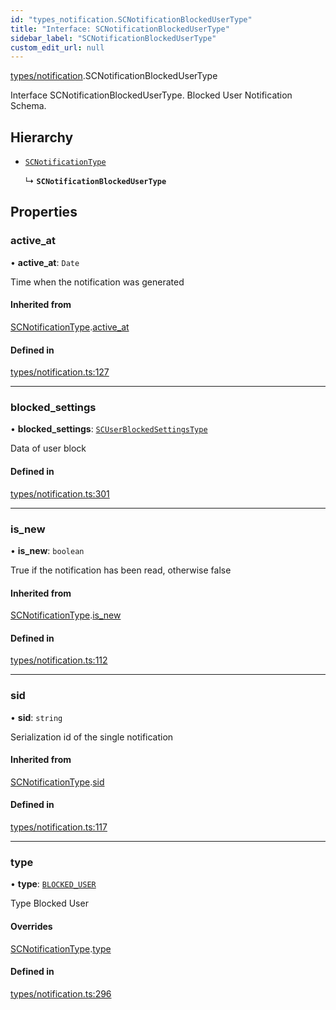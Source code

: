 ```yaml
---
id: "types_notification.SCNotificationBlockedUserType"
title: "Interface: SCNotificationBlockedUserType"
sidebar_label: "SCNotificationBlockedUserType"
custom_edit_url: null
---
```


[types/notification](../modules/types_notification.md).SCNotificationBlockedUserType

Interface SCNotificationBlockedUserType.
Blocked User Notification Schema.

## Hierarchy

- [`SCNotificationType`](types_notification.SCNotificationType.md)

  ↳ **`SCNotificationBlockedUserType`**

## Properties

### active\_at

• **active\_at**: `Date`

Time when the notification was generated

#### Inherited from

[SCNotificationType](types_notification.SCNotificationType.md).[active_at](types_notification.SCNotificationType.md#active_at)

#### Defined in

[types/notification.ts:127](https://github.com/selfcommunity/community-ui/blob/e8a635a/packages/sc-core/src/types/notification.ts#L127)

___

### blocked\_settings

• **blocked\_settings**: [`SCUserBlockedSettingsType`](types_user.SCUserBlockedSettingsType.md)

Data of user block

#### Defined in

[types/notification.ts:301](https://github.com/selfcommunity/community-ui/blob/e8a635a/packages/sc-core/src/types/notification.ts#L301)

___

### is\_new

• **is\_new**: `boolean`

True if the notification has been read, otherwise false

#### Inherited from

[SCNotificationType](types_notification.SCNotificationType.md).[is_new](types_notification.SCNotificationType.md#is_new)

#### Defined in

[types/notification.ts:112](https://github.com/selfcommunity/community-ui/blob/e8a635a/packages/sc-core/src/types/notification.ts#L112)

___

### sid

• **sid**: `string`

Serialization id of the single notification

#### Inherited from

[SCNotificationType](types_notification.SCNotificationType.md).[sid](types_notification.SCNotificationType.md#sid)

#### Defined in

[types/notification.ts:117](https://github.com/selfcommunity/community-ui/blob/e8a635a/packages/sc-core/src/types/notification.ts#L117)

___

### type

• **type**: [`BLOCKED_USER`](../enums/types_notification.SCNotificationTypologyType.md#blocked_user)

Type Blocked User

#### Overrides

[SCNotificationType](types_notification.SCNotificationType.md).[type](types_notification.SCNotificationType.md#type)

#### Defined in

[types/notification.ts:296](https://github.com/selfcommunity/community-ui/blob/e8a635a/packages/sc-core/src/types/notification.ts#L296)
